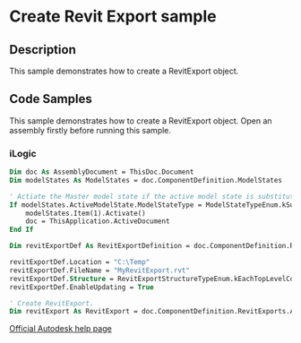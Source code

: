 # Create Revit Export sample

## Description
This sample demonstrates how to create a RevitExport object.

## Code Samples 
This sample demonstrates how to create a RevitExport object. Open an assembly firstly before running this sample.

### iLogic
```vb
Dim doc As AssemblyDocument = ThisDoc.Document
Dim modelStates As ModelStates = doc.ComponentDefinition.ModelStates

' Actiate the Master model state if the active model state is substitute.
If modelStates.ActiveModelState.ModelStateType = ModelStateTypeEnum.kSubstituteModelStateType Then
    modelStates.Item(1).Activate()
    doc = ThisApplication.ActiveDocument
End If

Dim revitExportDef As RevitExportDefinition = doc.ComponentDefinition.RevitExports.CreateDefinition

revitExportDef.Location = "C:\Temp"
revitExportDef.FileName = "MyRevitExport.rvt"
revitExportDef.Structure = RevitExportStructureTypeEnum.kEachTopLevelComponentStructure
revitExportDef.EnableUpdating = True

' Create RevitExport.
Dim revitExport As RevitExport = doc.ComponentDefinition.RevitExports.Add(revitExportDef)
```
[Official Autodesk help page](https://help.autodesk.com/view/INVNTOR/2025/ENU/?guid=CreateRevitExportSample_Sample)